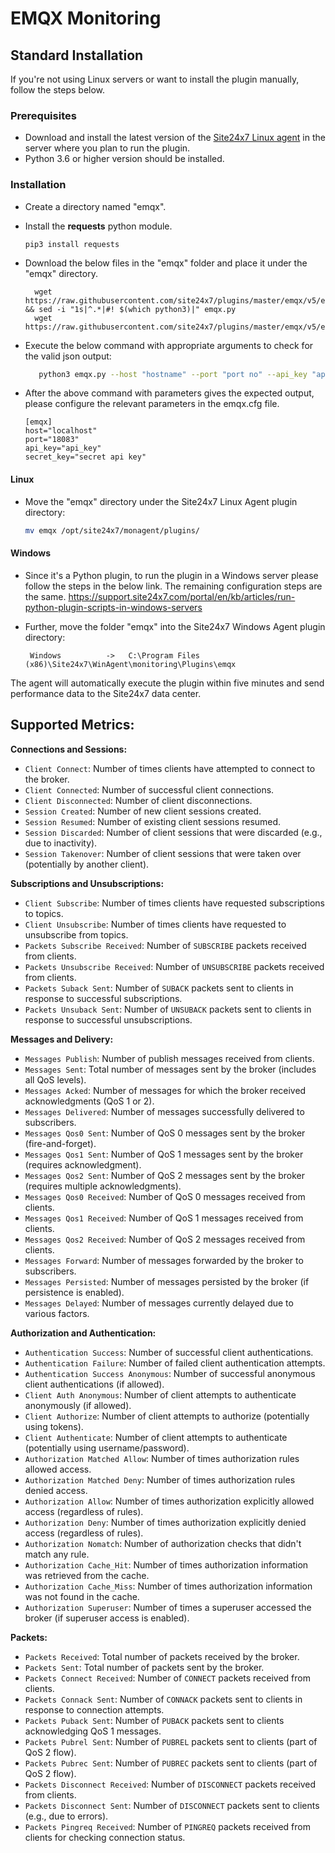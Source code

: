 


# EMQX Monitoring


## Standard Installation
If you're not using Linux servers or want to install the plugin manually, follow the steps below.

### Prerequisites
- Download and install the latest version of the [Site24x7 Linux agent](https://www.site24x7.com/app/client#/admin/inventory/add-monitor) in the server where you plan to run the plugin.
- Python 3.6 or higher version should be installed.

### Installation  

- Create a directory named "emqx".
- Install the **requests** python module.
	```
	pip3 install requests
	```

	
- Download the below files in the "emqx" folder and place it under the "emqx" directory.

		wget https://raw.githubusercontent.com/site24x7/plugins/master/emqx/v5/emqx.py && sed -i "1s|^.*|#! $(which python3)|" emqx.py
		wget https://raw.githubusercontent.com/site24x7/plugins/master/emqx/v5/emqx.cfg

- Execute the below command with appropriate arguments to check for the valid json output:
	```bash
       python3 emqx.py --host "hostname" --port "port no" --api_key "api key" --secret_key "api secret key"
	 ```
- After the above command with parameters gives the expected output, please configure the relevant parameters in the emqx.cfg file.
	```
    [emqx]
    host="localhost"
    port="18083"
    api_key="api_key"
    secret_key="secret api key"
	```	
#### Linux
- Move the "emqx" directory under the Site24x7 Linux Agent plugin directory: 

	```bash
	mv emqx /opt/site24x7/monagent/plugins/
	```

#### Windows
- Since it's a Python plugin, to run the plugin in a Windows server please follow the steps in the below link. The remaining configuration steps are the same.
https://support.site24x7.com/portal/en/kb/articles/run-python-plugin-scripts-in-windows-servers
-  Further, move the folder "emqx" into the  Site24x7 Windows Agent plugin directory:

        Windows          ->   C:\Program Files (x86)\Site24x7\WinAgent\monitoring\Plugins\emqx


The agent will automatically execute the plugin within five minutes and send performance data to the Site24x7 data center.

## Supported Metrics:


**Connections and Sessions:**

- `Client Connect`: Number of times clients have attempted to connect to the broker.
- `Client Connected`: Number of successful client connections.
- `Client Disconnected`: Number of client disconnections.
- `Session Created`: Number of new client sessions created.
- `Session Resumed`: Number of existing client sessions resumed.
- `Session Discarded`: Number of client sessions that were discarded (e.g., due to inactivity).
- `Session Takenover`: Number of client sessions that were taken over (potentially by another client).

**Subscriptions and Unsubscriptions:**

- `Client Subscribe`: Number of times clients have requested subscriptions to topics.
- `Client Unsubscribe`: Number of times clients have requested to unsubscribe from topics.
- `Packets Subscribe Received`: Number of `SUBSCRIBE` packets received from clients.
- `Packets Unsubscribe Received`: Number of `UNSUBSCRIBE` packets received from clients.
- `Packets Suback Sent`: Number of `SUBACK` packets sent to clients in response to successful subscriptions.
- `Packets Unsuback Sent`: Number of `UNSUBACK` packets sent to clients in response to successful unsubscriptions.

**Messages and Delivery:**

- `Messages Publish`: Number of publish messages received from clients.
- `Messages Sent`: Total number of messages sent by the broker (includes all QoS levels).
- `Messages Acked`: Number of messages for which the broker received acknowledgments (QoS 1 or 2).
- `Messages Delivered`: Number of messages successfully delivered to subscribers.
- `Messages Qos0 Sent`: Number of QoS 0 messages sent by the broker (fire-and-forget).
- `Messages Qos1 Sent`: Number of QoS 1 messages sent by the broker (requires acknowledgment).
- `Messages Qos2 Sent`: Number of QoS 2 messages sent by the broker (requires multiple acknowledgments).
- `Messages Qos0 Received`: Number of QoS 0 messages received from clients.
- `Messages Qos1 Received`: Number of QoS 1 messages received from clients.
- `Messages Qos2 Received`: Number of QoS 2 messages received from clients.
- `Messages Forward`: Number of messages forwarded by the broker to subscribers.
- `Messages Persisted`: Number of messages persisted by the broker (if persistence is enabled).
- `Messages Delayed`: Number of messages currently delayed due to various factors.

**Authorization and Authentication:**

- `Authentication Success`: Number of successful client authentications.
- `Authentication Failure`: Number of failed client authentication attempts.
- `Authentication Success Anonymous`: Number of successful anonymous client authentications (if allowed).
- `Client Auth Anonymous`: Number of client attempts to authenticate anonymously (if allowed).
- `Client Authorize`: Number of client attempts to authorize (potentially using tokens).
- `Client Authenticate`: Number of client attempts to authenticate (potentially using username/password).
- `Authorization Matched Allow`: Number of times authorization rules allowed access.
- `Authorization Matched Deny`: Number of times authorization rules denied access.
- `Authorization Allow`: Number of times authorization explicitly allowed access (regardless of rules).
- `Authorization Deny`: Number of times authorization explicitly denied access (regardless of rules).
- `Authorization Nomatch`: Number of authorization checks that didn't match any rule.
- `Authorization Cache_Hit`: Number of times authorization information was retrieved from the cache.
- `Authorization Cache_Miss`: Number of times authorization information was not found in the cache.
- `Authorization Superuser`: Number of times a superuser accessed the broker (if superuser access is enabled).

**Packets:**

- `Packets Received`: Total number of packets received by the broker.
- `Packets Sent`: Total number of packets sent by the broker.
- `Packets Connect Received`: Number of `CONNECT` packets received from clients.
- `Packets Connack Sent`: Number of `CONNACK` packets sent to clients in response to connection attempts.
- `Packets Puback Sent`: Number of `PUBACK` packets sent to clients acknowledging QoS 1 messages.
- `Packets Pubrel Sent`: Number of `PUBREL` packets sent to clients (part of QoS 2 flow).
- `Packets Pubrec Sent`: Number of `PUBREC` packets sent to clients (part of QoS 2 flow).
- `Packets Disconnect Received`: Number of `DISCONNECT` packets received from clients.
- `Packets Disconnect Sent`: Number of `DISCONNECT` packets sent to clients (e.g., due to errors).
- `Packets Pingreq Received`: Number of `PINGREQ` packets received from clients for checking connection status.


